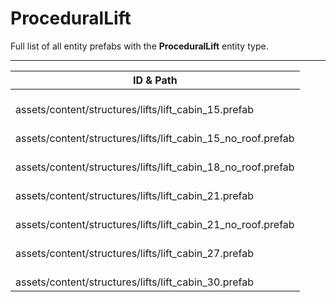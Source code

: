 # ProceduralLift
Full list of all <Badge type="warning" text="7"/> entity prefabs with the **ProceduralLift** entity type.

---
| ID & Path |
| --- |
| <a href="#376412688"><Badge id="376412688" type="tip" text="#"/></a> <Badge type="tip" text="376412688"/> <br> assets/content/structures/lifts/lift_cabin_15.prefab |
| <a href="#2518050576"><Badge id="2518050576" type="tip" text="#"/></a> <Badge type="tip" text="2518050576"/> <br> assets/content/structures/lifts/lift_cabin_15_no_roof.prefab |
| <a href="#962588642"><Badge id="962588642" type="tip" text="#"/></a> <Badge type="tip" text="962588642"/> <br> assets/content/structures/lifts/lift_cabin_18_no_roof.prefab |
| <a href="#836359002"><Badge id="836359002" type="tip" text="#"/></a> <Badge type="tip" text="836359002"/> <br> assets/content/structures/lifts/lift_cabin_21.prefab |
| <a href="#2702392797"><Badge id="2702392797" type="tip" text="#"/></a> <Badge type="tip" text="2702392797"/> <br> assets/content/structures/lifts/lift_cabin_21_no_roof.prefab |
| <a href="#2640592111"><Badge id="2640592111" type="tip" text="#"/></a> <Badge type="tip" text="2640592111"/> <br> assets/content/structures/lifts/lift_cabin_27.prefab |
| <a href="#3515990563"><Badge id="3515990563" type="tip" text="#"/></a> <Badge type="tip" text="3515990563"/> <br> assets/content/structures/lifts/lift_cabin_30.prefab |
